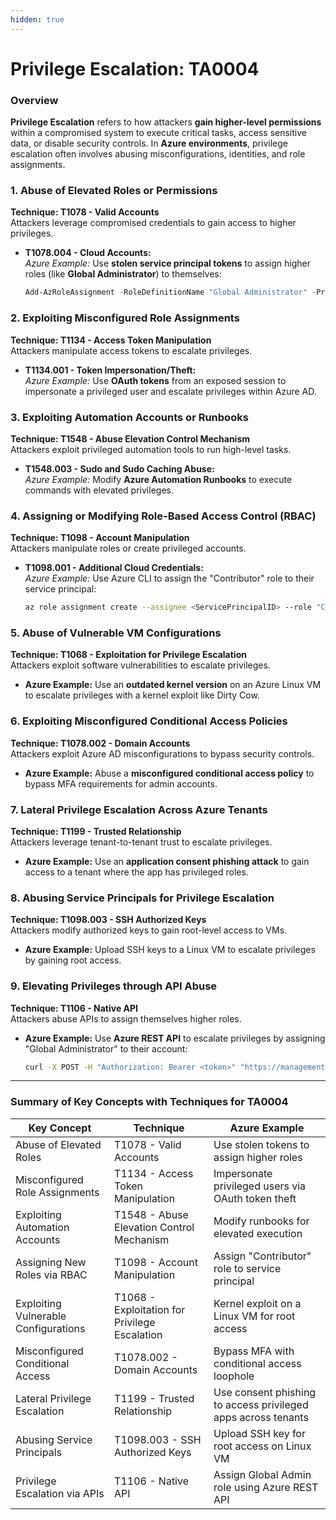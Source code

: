 ```yaml
---
hidden: true
---
```


# Privilege Escalation: TA0004

### **Overview**

**Privilege Escalation** refers to how attackers **gain higher-level permissions** within a compromised system to execute critical tasks, access sensitive data, or disable security controls. In **Azure environments**, privilege escalation often involves abusing misconfigurations, identities, and role assignments.

### **1. Abuse of Elevated Roles or Permissions**

**Technique: T1078 - Valid Accounts**\
Attackers leverage compromised credentials to gain access to higher privileges.

*   **T1078.004 - Cloud Accounts:**\
    _Azure Example:_ Use **stolen service principal tokens** to assign higher roles (like **Global Administrator**) to themselves:

    ```powershell
    Add-AzRoleAssignment -RoleDefinitionName "Global Administrator" -PrincipalId <AttackerID>
    ```

### **2. Exploiting Misconfigured Role Assignments**

**Technique: T1134 - Access Token Manipulation**\
Attackers manipulate access tokens to escalate privileges.

* **T1134.001 - Token Impersonation/Theft:**\
  _Azure Example:_ Use **OAuth tokens** from an exposed session to impersonate a privileged user and escalate privileges within Azure AD.

### **3. Exploiting Automation Accounts or Runbooks**

**Technique: T1548 - Abuse Elevation Control Mechanism**\
Attackers exploit privileged automation tools to run high-level tasks.

* **T1548.003 - Sudo and Sudo Caching Abuse:**\
  _Azure Example:_ Modify **Azure Automation Runbooks** to execute commands with elevated privileges.

### **4. Assigning or Modifying Role-Based Access Control (RBAC)**

**Technique: T1098 - Account Manipulation**\
Attackers manipulate roles or create privileged accounts.

*   **T1098.001 - Additional Cloud Credentials:**\
    _Azure Example:_ Use Azure CLI to assign the "Contributor" role to their service principal:

    ```bash
    az role assignment create --assignee <ServicePrincipalID> --role "Contributor"
    ```

### **5. Abuse of Vulnerable VM Configurations**

**Technique: T1068 - Exploitation for Privilege Escalation**\
Attackers exploit software vulnerabilities to escalate privileges.

* **Azure Example:** Use an **outdated kernel version** on an Azure Linux VM to escalate privileges with a kernel exploit like Dirty Cow.

### **6. Exploiting Misconfigured Conditional Access Policies**

**Technique: T1078.002 - Domain Accounts**\
Attackers exploit Azure AD misconfigurations to bypass security controls.

* **Azure Example:** Abuse a **misconfigured conditional access policy** to bypass MFA requirements for admin accounts.

### **7. Lateral Privilege Escalation Across Azure Tenants**

**Technique: T1199 - Trusted Relationship**\
Attackers leverage tenant-to-tenant trust to escalate privileges.

* **Azure Example:** Use an **application consent phishing attack** to gain access to a tenant where the app has privileged roles.

### **8. Abusing Service Principals for Privilege Escalation**

**Technique: T1098.003 - SSH Authorized Keys**\
Attackers modify authorized keys to gain root-level access to VMs.

* **Azure Example:** Upload SSH keys to a Linux VM to escalate privileges by gaining root access.

### **9. Elevating Privileges through API Abuse**

**Technique: T1106 - Native API**\
Attackers abuse APIs to assign themselves higher roles.

*   **Azure Example:** Use **Azure REST API** to escalate privileges by assigning "Global Administrator" to their account:

    ```bash
    curl -X POST -H "Authorization: Bearer <token>" "https://management.azure.com/subscriptions/{subID}/providers/Microsoft.Authorization/roleAssignments?api-version=2021-04-01"
    ```

***

### **Summary of Key Concepts with Techniques for TA0004**

| **Key Concept**                      | **Technique**                                 | **Azure Example**                                             |
| ------------------------------------ | --------------------------------------------- | ------------------------------------------------------------- |
| Abuse of Elevated Roles              | T1078 - Valid Accounts                        | Use stolen tokens to assign higher roles                      |
| Misconfigured Role Assignments       | T1134 - Access Token Manipulation             | Impersonate privileged users via OAuth token theft            |
| Exploiting Automation Accounts       | T1548 - Abuse Elevation Control Mechanism     | Modify runbooks for elevated execution                        |
| Assigning New Roles via RBAC         | T1098 - Account Manipulation                  | Assign "Contributor" role to service principal                |
| Exploiting Vulnerable Configurations | T1068 - Exploitation for Privilege Escalation | Kernel exploit on a Linux VM for root access                  |
| Misconfigured Conditional Access     | T1078.002 - Domain Accounts                   | Bypass MFA with conditional access loophole                   |
| Lateral Privilege Escalation         | T1199 - Trusted Relationship                  | Use consent phishing to access privileged apps across tenants |
| Abusing Service Principals           | T1098.003 - SSH Authorized Keys               | Upload SSH key for root access on Linux VM                    |
| Privilege Escalation via APIs        | T1106 - Native API                            | Assign Global Admin role using Azure REST API                 |

